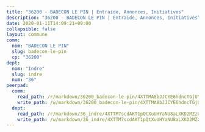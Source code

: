 ```yaml
---
title: "36200 - BADECON LE PIN | Entraide, Annonces, Initiatives"
description: "36200 - BADECON LE PIN | Entraide, Annonces, Initiatives"
date: 2020-01-11T14:09:21+09:00
collapsible: false
layout: commune
comm:
  nom: "BADECON LE PIN"
  slug: badecon-le-pin
  cp: "36200"
dept:
  nom: "Indre"
  slug: indre
  num: "36"
peerpad:
  comm:
    read_path: /r/markdown/36200_badecon-le-pin/4XTTMA8bJJCYE6hdncTGjUYzrWAZEdbX4D4rFDzEJVgoL1pyT
    write_path: /w/markdown/36200_badecon-le-pin/4XTTMA8bJJCYE6hdncTGjUYzrWAZEdbX4D4rFDzEJVgoL1pyT-K3TgUiKHWEYEYktCfELMKTCbRRtwLAfYXWB23cbH7LJnfW4mYfcacScQW3CTS1bjKehUK7xJEinUsFEmmMaAh9YMg78FtoyxewcwP6AsuvFd8TqFo98ki9jPFt2BokxMwucZ2vW9
  dept:
    read_path: /r/markdown/36_indre/4XTTM7scdAKT1pQtXuUHYaNU8aLXKD2MZzUyDRUiaoLJH1te1
    write_path: /w/markdown/36_indre/4XTTM7scdAKT1pQtXuUHYaNU8aLXKD2MZzUyDRUiaoLJH1te1-K3TgUJm9AdSDNtPtmMKFa5Tiw77X4i7zf6CsTYrtgVdahxAwuJV6RAfi8dWyH9wrbVDRxjX7knrwwECg7WApeuWQ945kurMeJLQeKJv4CQZseab78J3HMioZhgr2H44E9b6FqBoT
---
```


